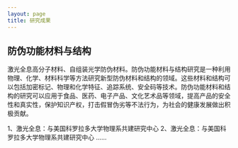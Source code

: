 ```yaml
---
layout: page
title: 研究成果
---
```

<!--
 * @Author: Conghao Wong
 * @Date: 2023-03-08 19:13:03
 * @LastEditors: Conghao Wong
 * @LastEditTime: 2023-03-08 19:45:33
 * @Description: file content
 * @Github: https://cocoon2wong.github.io
 * Copyright 2023 Conghao Wong, All Rights Reserved.
-->

## 防伪功能材料与结构

激光全息高分子材料、自组装光学防伪材料。防伪功能材料与结构研究是一种利用物理、化学、材料科学等方法研究新型防伪材料和结构的领域。这些材料和结构可以包括加密标记、物理和化学特征、追踪系统、安全码等技术。防伪功能材料和结构的研究可以应用于食品、医药、电子产品、文化艺术品等领域，提高产品的安全性和真实性，保护知识产权，打击假冒伪劣等不法行为，为社会的健康发展做出积极贡献。

1、激光全息：与美国科罗拉多大学物理系共建研究中心
2、激光全息：与美国科罗拉多大学物理系共建研究中心
......
<!-- 合作团队内容移动到国际交流中
 -->